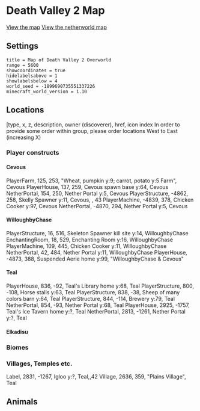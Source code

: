 # Death Valley 2 Map #

[View the map][dv2-world-map]
[View the netherworld map][dv2-nether-map]

## Settings ##

```
title = Map of Death Valley 2 Overworld
range = 5600
showcoordinates = true
hidelabelsabove = 1
showlabelsbelow = 4
world_seed = -1899690735551337226
minecraft_world_version = 1.10
```

## Locations ##
[type, x, z, description, owner (discoverer), href, icon index
In order to provide some order within group, please order locations West to East (increasing X)

### Player constructs ###

#### Cevous
PlayerFarm, 125, 253, "Wheat, pumpkin y:9; carrot, potato y:5 Farm", Cevous
PlayerHouse, 137, 259, Cevous spawn base y:64, Cevous
NetherPortal, 154, 250, Nether Portal y:5, Cevous
PlayerStructure, -4862, 258, Skelly Spawner y:11, Cevous, , 43
PlayerMachine, -4839, 378, Chicken Cooker y:97, Cevous
NetherPortal, -4870, 294, Nether Portal y:5, Cevous


#### WilloughbyChase
PlayerStructure, 16, 516, Skeleton Spawner kill site y:14, WilloughbyChase
EnchantingRoom, 18, 529, Enchanting Room y:16, WilloughbyChase
PlayerMachine, 109, 445, Chicken Cooker y:11, WilloughbyChase
NetherPortal, 42, 484, Nether Portal y:11, WilloughbyChase
PlayerHouse, -4873, 388, Suspended Aerie home y:99, "WilloughbyChase & Cevous"

#### Teal
PlayerHouse, 836, -92, Teal's Library home y:68, Teal
PlayerStructure, 800, -108, Horse stalls y:63, Teal
PlayerStructure, 838, -38, Sheep of many colors barn y:64, Teal
PlayerStructure, 844, -114, Brewery y:79, Teal
NetherPortal, 854, -93, Nether Portal y:68, Teal
PlayerHouse, 2925, -1757, Teal's Ice Tavern home y:?, Teal
NetherPortal, 2813, -1261, Nether Portal y:?, Teal

#### Elkadisu


### Biomes ###


### Villages, Temples etc. ###
Label, 2831, -1267, Igloo y:?, Teal,,42
Village, 2636, 359, "Plains Village", Teal


## Animals ###




[dv2-world-map]: <https://71a6d35cb5b47bf734e8f62f06cdded5ab2489c1.googledrive.com/host/0B35KCzsTLKY1dTJreWVWdzNNa28/index.html?src=https%3A%2F%2Fraw.githubusercontent.com%2Fmlippert%2FMCWorldMaps%2Fgh-pages%2Fworlds%2Fdeath_valley2%2Foverworld-locations.md&oceangooglesrc=0B-v0KuPumJDLRUhqbV83WnhMamc> "Death Valley 2 Minecraft Explorer's Map"
[dv2-nether-map]: <https://71a6d35cb5b47bf734e8f62f06cdded5ab2489c1.googledrive.com/host/0B35KCzsTLKY1dTJreWVWdzNNa28/index.html?src=https%3A%2F%2Fraw.githubusercontent.com%2Fmlippert%2FMCWorldMaps%2Fgh-pages%2Fworlds%2Fdeath_valley2%2Fnetherworld-locations.md> "Death Valley 2 Netherworld Minecraft Explorer's Map"

